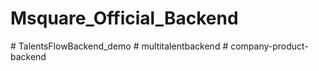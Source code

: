 ﻿# Msquare_Official_Backend

#   T a l e n t s F l o w B a c k e n d _ d e m o  
 #   m u l t i t a l e n t b a c k e n d  
 #   c o m p a n y - p r o d u c t - b a c k e n d  
 
